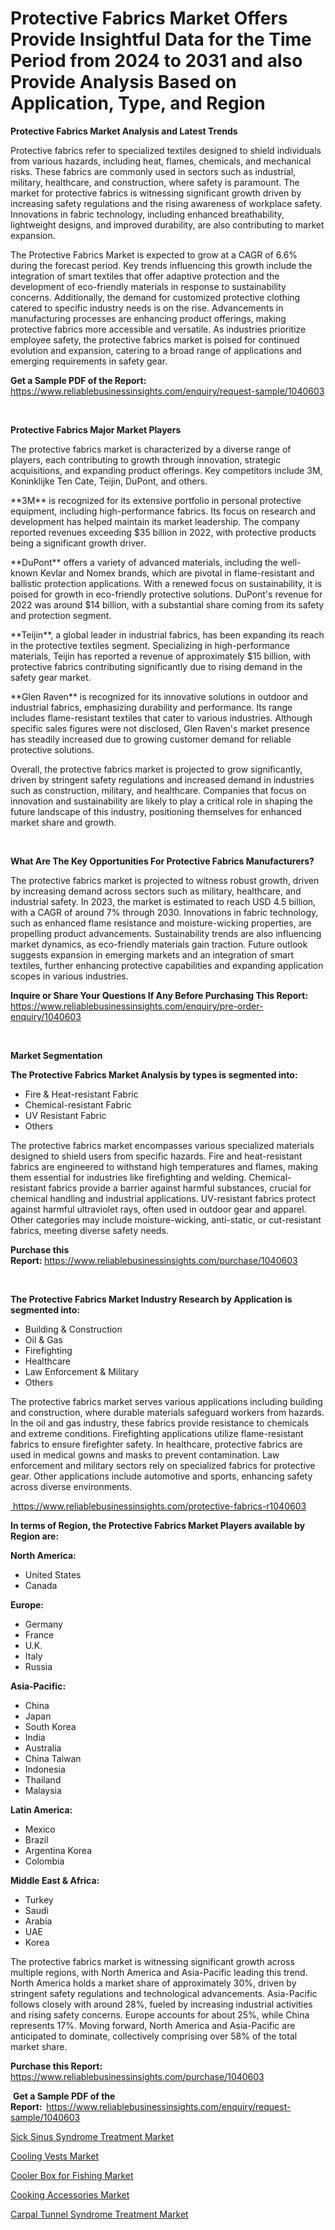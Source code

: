 <p><h1>Protective Fabrics Market Offers Provide Insightful Data for the Time Period from 2024 to 2031 and also Provide Analysis Based on Application, Type, and Region</h1></p><p><strong>Protective Fabrics Market Analysis and Latest Trends</strong></p>
<p><p>Protective fabrics refer to specialized textiles designed to shield individuals from various hazards, including heat, flames, chemicals, and mechanical risks. These fabrics are commonly used in sectors such as industrial, military, healthcare, and construction, where safety is paramount. The market for protective fabrics is witnessing significant growth driven by increasing safety regulations and the rising awareness of workplace safety. Innovations in fabric technology, including enhanced breathability, lightweight designs, and improved durability, are also contributing to market expansion.</p><p>The Protective Fabrics Market is expected to grow at a CAGR of 6.6% during the forecast period. Key trends influencing this growth include the integration of smart textiles that offer adaptive protection and the development of eco-friendly materials in response to sustainability concerns. Additionally, the demand for customized protective clothing catered to specific industry needs is on the rise. Advancements in manufacturing processes are enhancing product offerings, making protective fabrics more accessible and versatile. As industries prioritize employee safety, the protective fabrics market is poised for continued evolution and expansion, catering to a broad range of applications and emerging requirements in safety gear.</p></p>
<p><strong>Get a Sample PDF of the Report:&nbsp;</strong> <a href="https://www.reliablebusinessinsights.com/enquiry/request-sample/1040603?utm_campaign=117&utm_medium=2&utm_source=Github&utm_content=ia&utm_term=13112024&utm_id=protective-fabrics">https://www.reliablebusinessinsights.com/enquiry/request-sample/1040603</a></p>
<p>&nbsp;</p>
<p><strong>Protective Fabrics Major Market Players</strong></p>
<p><p>The protective fabrics market is characterized by a diverse range of players, each contributing to growth through innovation, strategic acquisitions, and expanding product offerings. Key competitors include 3M, Koninklijke Ten Cate, Teijin, DuPont, and others.</p><p>**3M** is recognized for its extensive portfolio in personal protective equipment, including high-performance fabrics. Its focus on research and development has helped maintain its market leadership. The company reported revenues exceeding $35 billion in 2022, with protective products being a significant growth driver.</p><p>**DuPont** offers a variety of advanced materials, including the well-known Kevlar and Nomex brands, which are pivotal in flame-resistant and ballistic protection applications. With a renewed focus on sustainability, it is poised for growth in eco-friendly protective solutions. DuPont's revenue for 2022 was around $14 billion, with a substantial share coming from its safety and protection segment.</p><p>**Teijin**, a global leader in industrial fabrics, has been expanding its reach in the protective textiles segment. Specializing in high-performance materials, Teijin has reported a revenue of approximately $15 billion, with protective fabrics contributing significantly due to rising demand in the safety gear market.</p><p>**Glen Raven** is recognized for its innovative solutions in outdoor and industrial fabrics, emphasizing durability and performance. Its range includes flame-resistant textiles that cater to various industries. Although specific sales figures were not disclosed, Glen Raven's market presence has steadily increased due to growing customer demand for reliable protective solutions.</p><p>Overall, the protective fabrics market is projected to grow significantly, driven by stringent safety regulations and increased demand in industries such as construction, military, and healthcare. Companies that focus on innovation and sustainability are likely to play a critical role in shaping the future landscape of this industry, positioning themselves for enhanced market share and growth.</p></p>
<p>&nbsp;</p>
<p><strong>What Are The Key Opportunities For Protective Fabrics Manufacturers?</strong></p>
<p><p>The protective fabrics market is projected to witness robust growth, driven by increasing demand across sectors such as military, healthcare, and industrial safety. In 2023, the market is estimated to reach USD 4.5 billion, with a CAGR of around 7% through 2030. Innovations in fabric technology, such as enhanced flame resistance and moisture-wicking properties, are propelling product advancements. Sustainability trends are also influencing market dynamics, as eco-friendly materials gain traction. Future outlook suggests expansion in emerging markets and an integration of smart textiles, further enhancing protective capabilities and expanding application scopes in various industries.</p></p>
<p><strong>Inquire or Share Your Questions If Any Before Purchasing This Report:</strong> <a href="https://www.reliablebusinessinsights.com/enquiry/pre-order-enquiry/1040603?utm_campaign=117&utm_medium=2&utm_source=Github&utm_content=ia&utm_term=13112024&utm_id=protective-fabrics">https://www.reliablebusinessinsights.com/enquiry/pre-order-enquiry/1040603</a></p>
<p>&nbsp;</p>
<p><strong>Market Segmentation</strong></p>
<p><strong>The Protective Fabrics Market Analysis by types is segmented into:</strong></p>
<p><ul><li>Fire & Heat-resistant Fabric</li><li>Chemical-resistant Fabric</li><li>UV Resistant Fabric</li><li>Others</li></ul></p>
<p><p>The protective fabrics market encompasses various specialized materials designed to shield users from specific hazards. Fire and heat-resistant fabrics are engineered to withstand high temperatures and flames, making them essential for industries like firefighting and welding. Chemical-resistant fabrics provide a barrier against harmful substances, crucial for chemical handling and industrial applications. UV-resistant fabrics protect against harmful ultraviolet rays, often used in outdoor gear and apparel. Other categories may include moisture-wicking, anti-static, or cut-resistant fabrics, meeting diverse safety needs.</p></p>
<p><strong>Purchase this Report:&nbsp;</strong><a href="https://www.reliablebusinessinsights.com/purchase/1040603?utm_campaign=117&utm_medium=2&utm_source=Github&utm_content=ia&utm_term=13112024&utm_id=protective-fabrics">https://www.reliablebusinessinsights.com/purchase/1040603</a></p>
<p>&nbsp;</p>
<p><strong>The Protective Fabrics Market Industry Research by Application is segmented into:</strong></p>
<p><ul><li>Building & Construction</li><li>Oil & Gas</li><li>Firefighting</li><li>Healthcare</li><li>Law Enforcement & Military</li><li>Others</li></ul></p>
<p><p>The protective fabrics market serves various applications including building and construction, where durable materials safeguard workers from hazards. In the oil and gas industry, these fabrics provide resistance to chemicals and extreme conditions. Firefighting applications utilize flame-resistant fabrics to ensure firefighter safety. In healthcare, protective fabrics are used in medical gowns and masks to prevent contamination. Law enforcement and military sectors rely on specialized fabrics for protective gear. Other applications include automotive and sports, enhancing safety across diverse environments.</p></p>
<p><a href="https://www.reliablebusinessinsights.com/protective-fabrics-r1040603?utm_campaign=117&utm_medium=2&utm_source=Github&utm_content=ia&utm_term=13112024&utm_id=protective-fabrics">&nbsp;https://www.reliablebusinessinsights.com/protective-fabrics-r1040603</a></p>
<p><strong>In terms of Region, the Protective Fabrics Market Players available by Region are:</strong></p>
<p>
    <p> <strong> North America: </strong>
        <ul>
            <li>United States</li>
            <li>Canada</li>
        </ul>
        </p> 
    <p> <strong> Europe: </strong>
        <ul>
            <li>Germany</li>
            <li>France</li>
            <li>U.K.</li>
            <li>Italy</li>
            <li>Russia</li>
        </ul>
        </p> 
    <p> <strong> Asia-Pacific: </strong>
        <ul>
            <li>China</li>
            <li>Japan</li>
            <li>South Korea</li>
            <li>India</li>
            <li>Australia</li>
            <li>China Taiwan</li>
            <li>Indonesia</li>
            <li>Thailand</li>
            <li>Malaysia</li>
        </ul>
        </p> 
    <p> <strong> Latin America: </strong>
        <ul>
            <li>Mexico</li>
            <li>Brazil</li>
            <li>Argentina Korea</li>
            <li>Colombia</li>
        </ul>
        </p> 
    <p> <strong> Middle East & Africa: </strong>
        <ul>
            <li>Turkey</li>
            <li>Saudi</li>
            <li>Arabia</li>
            <li>UAE</li>
            <li>Korea</li>
        </ul>
    </p>
    </p>
<p><p>The protective fabrics market is witnessing significant growth across multiple regions, with North America and Asia-Pacific leading this trend. North America holds a market share of approximately 30%, driven by stringent safety regulations and technological advancements. Asia-Pacific follows closely with around 28%, fueled by increasing industrial activities and rising safety concerns. Europe accounts for about 25%, while China represents 17%. Moving forward, North America and Asia-Pacific are anticipated to dominate, collectively comprising over 58% of the total market share.</p></p>
<p><strong>Purchase this Report: </strong><a href="https://www.reliablebusinessinsights.com/purchase/1040603?utm_campaign=117&utm_medium=2&utm_source=Github&utm_content=ia&utm_term=13112024&utm_id=protective-fabrics">https://www.reliablebusinessinsights.com/purchase/1040603</a></p>
<p>&nbsp;<strong>Get a Sample PDF of the Report:&nbsp;&nbsp;</strong><a href="https://www.reliablebusinessinsights.com/enquiry/request-sample/1040603?utm_campaign=117&utm_medium=2&utm_source=Github&utm_content=ia&utm_term=13112024&utm_id=protective-fabrics">https://www.reliablebusinessinsights.com/enquiry/request-sample/1040603</a></p>
<p><strong></strong></p>
<p><p><a href="https://issuu.com/reportprime-2/docs/sick-sinus-syndrome-treatment-marke_72a2610ee0bc15?utm_campaign=117&utm_medium=2&utm_source=Github&utm_content=ia&utm_term=13112024&utm_id=protective-fabrics">Sick Sinus Syndrome Treatment Market</a></p><p><a href="https://www.linkedin.com/pulse/deep-dive-cooling-vests-market-itstrends-segmentation-competitive-lgrlf?utm_campaign=117&utm_medium=2&utm_source=Github&utm_content=ia&utm_term=13112024&utm_id=protective-fabrics">Cooling Vests Market</a></p><p><a href="https://www.linkedin.com/pulse/investing-cooler-box-fishing-market-trends-leading-products-xpb6f?utm_campaign=117&utm_medium=2&utm_source=Github&utm_content=ia&utm_term=13112024&utm_id=protective-fabrics">Cooler Box for Fishing Market</a></p><p><a href="https://www.linkedin.com/pulse/strategic-roadmap-global-cooking-accessories-market-insights-rvgnf?utm_campaign=117&utm_medium=2&utm_source=Github&utm_content=ia&utm_term=13112024&utm_id=protective-fabrics">Cooking Accessories Market</a></p><p><a href="https://issuu.com/reportprime-2/docs/carpal-tunnel-syndrome-treatment-ma_81a992fd97cf6d?utm_campaign=117&utm_medium=2&utm_source=Github&utm_content=ia&utm_term=13112024&utm_id=protective-fabrics">Carpal Tunnel Syndrome Treatment Market</a></p></p>